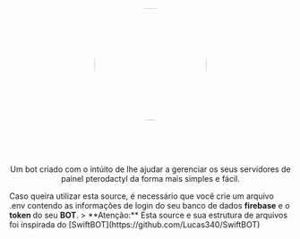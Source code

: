 <div align="center">
<img class="border border-red mb-2" src="https://media.discordapp.net/attachments/726462074733199472/747192863808421933/c1676ab1909df87f28c3df84bc585d1c.png" height="auto" width="200" style="border-radius:50%"><br><br>
  
  
  <br><br>
  
  <p> Um bot criado com o intúito de lhe ajudar a gerenciar os seus servidores de painel pterodactyl da forma mais simples e fácil. </p>
  </div>


<p> Caso queira utilizar esta source, é necessário que você crie um arquivo .env contendo as informações de login do seu banco de dados <strong>firebase</strong> e o <strong> token </strong> do seu <strong> BOT</strong>.
> **Atenção:** Esta source e sua estrutura de arquivos foi inspirada do [SwiftBOT](https://github.com/Lucas340/SwiftBOT)
